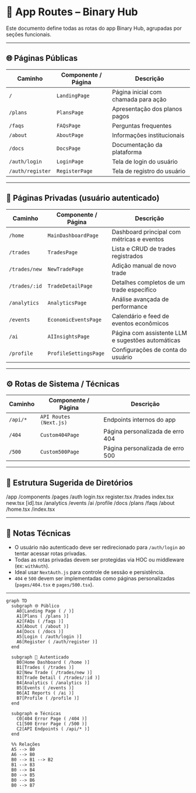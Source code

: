 # 📍 App Routes – Binary Hub

Este documento define todas as rotas do app Binary Hub, agrupadas por seções funcionais.

---

## 🌐 Páginas Públicas

| Caminho             | Componente / Página          | Descrição                                        |
|---------------------|------------------------------|--------------------------------------------------|
| `/`                 | `LandingPage`                | Página inicial com chamada para ação             |
| `/plans`            | `PlansPage`                  | Apresentação dos planos pagos                    |
| `/faqs`             | `FAQsPage`                   | Perguntas frequentes                             |
| `/about`            | `AboutPage`                  | Informações institucionais                       |
| `/docs`             | `DocsPage`                   | Documentação da plataforma                       |
| `/auth/login`       | `LoginPage`                  | Tela de login do usuário                         |
| `/auth/register`    | `RegisterPage`               | Tela de registro do usuário                      |

---

## 🔐 Páginas Privadas (usuário autenticado)

| Caminho             | Componente / Página          | Descrição                                        |
|---------------------|------------------------------|--------------------------------------------------|
| `/home`             | `MainDashboardPage`          | Dashboard principal com métricas e eventos       |
| `/trades`           | `TradesPage`                 | Lista e CRUD de trades registrados               |
| `/trades/new`       | `NewTradePage`               | Adição manual de novo trade                      |
| `/trades/:id`       | `TradeDetailPage`            | Detalhes completos de um trade específico        |
| `/analytics`        | `AnalyticsPage`              | Análise avançada de performance                  |
| `/events`           | `EconomicEventsPage`         | Calendário e feed de eventos econômicos          |
| `/ai`               | `AIInsightsPage`             | Página com assistente LLM e sugestões automáticas|
| `/profile`          | `ProfileSettingsPage`        | Configurações de conta do usuário                |

---

## ⚙️ Rotas de Sistema / Técnicas

| Caminho             | Componente / Página          | Descrição                                        |
|---------------------|------------------------------|--------------------------------------------------|
| `/api/*`            | `API Routes (Next.js)`       | Endpoints internos do app                        |
| `/404`              | `Custom404Page`              | Página personalizada de erro 404                 |
| `/500`              | `Custom500Page`              | Página personalizada de erro 500                 |

---

## 🧱 Estrutura Sugerida de Diretórios

/app
/components
/pages
/auth
login.tsx
register.tsx
/trades
index.tsx
new.tsx
[id].tsx
/analytics
/events
/ai
/profile
/docs
/plans
/faqs
/about
/home.tsx
/index.tsx


---

## 📌 Notas Técnicas

- O usuário não autenticado deve ser redirecionado para `/auth/login` ao tentar acessar rotas privadas.
- Todas as rotas privadas devem ser protegidas via HOC ou middleware (ex: `withAuth`).
- Ideal usar `NextAuth.js` para controle de sessão e persistência.
- `404` e `500` devem ser implementadas como páginas personalizadas (`pages/404.tsx` e `pages/500.tsx`).

---

```mermaid
graph TD
  subgraph 🌐 Público
    A0[Landing Page ( / )]
    A1[Plans ( /plans )]
    A2[FAQs ( /faqs )]
    A3[About ( /about )]
    A4[Docs ( /docs )]
    A5[Login ( /auth/login )]
    A6[Register ( /auth/register )]
  end

  subgraph 🔐 Autenticado
    B0[Home Dashboard ( /home )]
    B1[Trades ( /trades )]
    B2[New Trade ( /trades/new )]
    B3[Trade Detail ( /trades/:id )]
    B4[Analytics ( /analytics )]
    B5[Events ( /events )]
    B6[AI Reports ( /ai )]
    B7[Profile ( /profile )]
  end

  subgraph ⚙️ Técnicas
    C0[404 Error Page ( /404 )]
    C1[500 Error Page ( /500 )]
    C2[API Endpoints ( /api/* )]
  end

  %% Relações
  A5 --> B0
  A6 --> B0
  B0 --> B1 --> B2
  B1 --> B3
  B0 --> B4
  B0 --> B5
  B0 --> B6
  B0 --> B7
```

